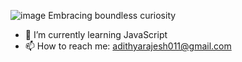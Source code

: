 ![image](https://github.com/AdithyaRajesh10/AdithyaRajesh10/assets/128461893/60098eaf-5fa4-4285-a8f6-d1c238cb8cca)
Embracing boundless curiosity

- 🌱 I’m currently learning JavaScript
- 📫 How to reach me: adithyarajesh011@gmail.com




